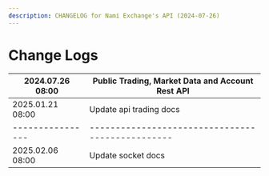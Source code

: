 ```yaml
---
description: CHANGELOG for Nami Exchange's API (2024-07-26)
---
```


# Change Logs

| 2024.07.26 08:00 | Public Trading, Market Data and Account Rest API |
| ---------------- | ------------------------------------------------ |
| 2025.01.21 08:00 | Update api trading docs                          |
| ---------------- | ------------------------------------------------ |
| 2025.02.06 08:00 | Update socket docs                          |
